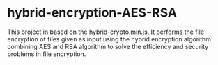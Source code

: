 # hybrid-encryption-AES-RSA
This project in based on the hybrid-crypto.min.js. It performs the file encryption of files given as input using
the hybrid encryption algorithm combining AES and RSA algorithm to solve the efficiency and security problems in file encryption.

